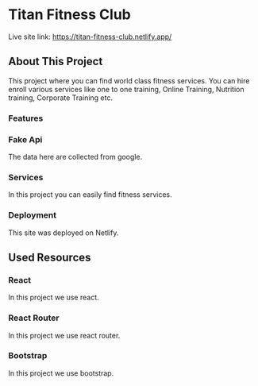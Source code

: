 # Titan Fitness Club

Live site link: https://titan-fitness-club.netlify.app/

## About This Project

This project where you can find world class fitness services. You can hire enroll various services like one to one training, Online Training, Nutrition training, Corporate Training etc.

### Features

### Fake Api

The data here are collected from google.

### Services

In this project you can easily find fitness services.

### Deployment

This site was deployed on Netlify.

## Used Resources

### React

In this project we use react.

### React Router

In this project we use react router.

### Bootstrap

In this project we use bootstrap.
